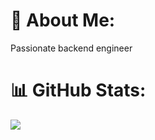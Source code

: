 # 💫 About Me:
Passionate backend engineer<br>

# 📊 GitHub Stats:
![](https://github-readme-streak-stats.herokuapp.com/?user=Shyamala7&theme=algolia&hide_border=false)<br/>

